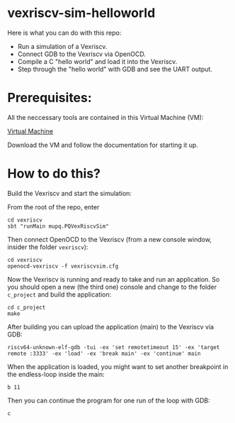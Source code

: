 # vexriscv-sim-helloworld

Here is what you can do with this repo:
- Run a simulation of a Vexriscv.
- Connect GDB to the Vexriscv via OpenOCD.
- Compile a C "hello world" and load it into the Vexriscv.
- Step through the "hello world" with GDB and see the UART output.

# Prerequisites:

All the neccessary tools are contained in this Virtual Machine (VM):

[Virtual Machine](https://random-oracles.org/risc-v/)

Download the VM and follow the documentation for starting it up.


# How to do this?

Build the Vexriscv and start the simulation:

From the root of the repo, enter 
```
cd vexriscv
sbt "runMain mupq.PQVexRiscvSim"
```

Then connect OpenOCD to the Vexriscv (from a new console window, insider the folder ```vexriscv```):
```
cd vexriscv
openocd-vexriscv -f vexriscvsim.cfg
```

Now the Vexriscv is running and ready to take and run an application.
So you should open a new (the third one) console and change to the folder ```c_project``` and build the application:
```
cd c_project
make
```

After building you can upload the application (main) to the Vexriscv via GDB:
```
riscv64-unknown-elf-gdb -tui -ex 'set remotetimeout 15' -ex 'target remote :3333' -ex 'load' -ex 'break main' -ex 'continue' main
```

When the application is loaded, you might want to set another breakpoint in the endless-loop inside the main:
```
b 11
```

Then you can continue the program for one run of the loop with GDB:
```
c
```






